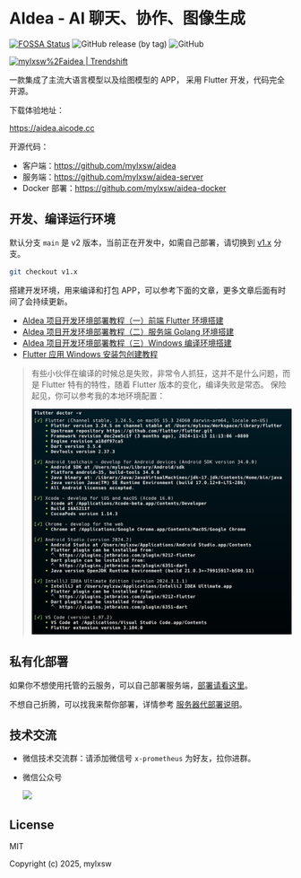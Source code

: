 # AIdea - AI 聊天、协作、图像生成

[![FOSSA Status](https://app.fossa.com/api/projects/custom%2B39727%2Fgithub.com%2Fmylxsw%2Faidea.svg?type=shield&issueType=license)](https://app.fossa.com/projects/custom%2B39727%2Fgithub.com%2Fmylxsw%2Faidea?ref=badge_shield)
![GitHub release (by tag)](https://img.shields.io/github/downloads/mylxsw/aidea/1.0.4/total)
![GitHub](https://img.shields.io/github/license/mylxsw/aidea)

<a href="https://trendshift.io/repositories/1013" target="_blank"><img src="https://trendshift.io/api/badge/repositories/1013" alt="mylxsw%2Faidea | Trendshift" style="width: 250px; height: 55px;" width="250" height="55"/></a>

一款集成了主流大语言模型以及绘图模型的 APP， 采用 Flutter 开发，代码完全开源。

下载体验地址：

https://aidea.aicode.cc

开源代码：

- 客户端：https://github.com/mylxsw/aidea
- 服务端：https://github.com/mylxsw/aidea-server
- Docker 部署：https://github.com/mylxsw/aidea-docker

## 开发、编译运行环境

默认分支 `main` 是 v2 版本，当前正在开发中，如需自己部署，请切换到 [v1.x](https://github.com/mylxsw/aidea/tree/v1.x) 分支。

```bash
git checkout v1.x
```

搭建开发环境，用来编译和打包 APP，可以参考下面的文章，更多文章后面有时间了会持续更新。

- [AIdea 项目开发环境部署教程（一）前端 Flutter 环境搭建](https://mp.weixin.qq.com/s/bgAIH6s7t5IREusK_WtpRg)
- [AIdea 项目开发环境部署教程（二）服务端 Golang 环境搭建](https://mp.weixin.qq.com/s?__biz=MzA3NTU1NDk4Mg==&mid=2454663711&idx=1&sn=c2c66abc20f8e0900afe645ff1f552ac&chksm=88d55bd6bfa2d2c063ea15a4e8864c197009b49233c710b85725f1aa946836e15a26439c69a7&scene=178&cur_album_id=3204997940193296389#rd)
- [AIdea 项目开发环境部署教程（三）Windows 编译环境搭建](https://mp.weixin.qq.com/s?__biz=MzA3NTU1NDk4Mg==&mid=2454663731&idx=1&sn=2aa4841daeb8dc4132e8abe63f585996&chksm=88d55bfabfa2d2ecce8224dcf23da6f911d3d8324121d141fd5c0324197c6f4845dd63639ac2&scene=178&cur_album_id=3204997940193296389#rd)
- [Flutter 应用 Windows 安装包创建教程](https://mp.weixin.qq.com/s?__biz=MzA3NTU1NDk4Mg==&mid=2454663689&idx=1&sn=73c93edd9ddacb2d4c36061cc79be059&chksm=88d55bc0bfa2d2d6ecaa7979835431467105d9572953f1e96c0f735df3fe60d4f6d6137f041d&scene=178&cur_album_id=3204997940193296389#rd)

> 有些小伙伴在编译的时候总是失败，非常令人抓狂，这并不是什么问题，而是 Flutter 特有的特性，随着 Flutter 版本的变化，编译失败是常态。
> 保险起见，你可以参考我的本地环境配置：
>
> ![本地环境配置](./build-environment.png)

## 私有化部署

如果你不想使用托管的云服务，可以自己部署服务端，[部署请看这里](https://github.com/mylxsw/aidea-server/blob/main/docs/deploy.md)。

不想自己折腾，可以找我来帮你部署，详情参考 [服务器代部署说明](https://github.com/mylxsw/aidea-server/blob/main/docs/deploy-vip.md)。

## 技术交流

- 微信技术交流群：请添加微信号 `x-prometheus` 为好友，拉你进群。
- 微信公众号

    <img src="https://github.com/mylxsw/aidea-server/assets/2330911/376a3b9f-eacd-45c6-9630-39eb720ba097" width="500" />


## License

MIT

Copyright (c) 2025, mylxsw

